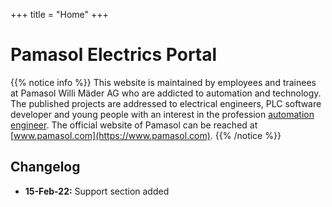 +++
title = "Home"
+++

# Pamasol Electrics Portal

{{% notice info %}}
This website is maintained by employees and trainees at Pamasol Willi Mäder AG who are addicted to automation and technology. The published projects are addressed to electrical engineers, PLC software developer and young people with an interest in the profession [automation engineer](https://www.swissmechanic.ch/grundbildung-erwachsenenbildung/deine-lehre-grundbildung/artmid/786/articleid/105/automatikerin-ef). The official website of Pamasol can be reached at [www.pamasol.com](https://www.pamasol.com).
{{% /notice %}}

## Changelog

* **15-Feb-22:** Support section added
